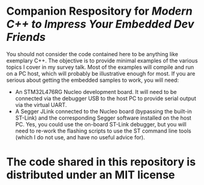 # Companion Respository for ***Modern C++ to Impress Your Embedded Dev Friends***
You should not consider the code contained here to be anything like exemplary C++.  The objective is to provide minimal examples of the various topics I cover in my survey talk.  Most of the examples will compile and run on a PC host, which will probably be illustrative enough for most.  If you are serious about getting the embedded samples to work, you will need:
* An STM32L476RG Nucleo development board.  It will need to be connected via the debugger USB to the host PC to provide serial output via the virtual UART.
* A Segger JLink connected to the Nucleo board (bypassing the built-in ST-Link) and the corresponding Segger software installed on the host PC.  Yes, you could use the on-board ST-Link debugger, but you will need to re-work the flashing scripts to use the ST command line tools (which I do not use, and have no useful advice for).

# The code shared in this repository is distributed under an MIT license